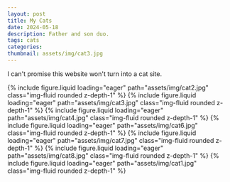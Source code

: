 ```yaml
---
layout: post
title: My Cats
date: 2024-05-18
description: Father and son duo.
tags: cats
categories:
thumbnail: assets/img/cat3.jpg
---
```


I can't promise this website won't turn into a cat site.

<swiper-container keyboard="true" navigation="true" pagination="true" pagination-clickable="true" pagination-dynamic-bullets="true" rewind="true">
  <swiper-slide>{% include figure.liquid loading="eager" path="assets/img/cat2.jpg" class="img-fluid rounded z-depth-1" %}</swiper-slide>
  <swiper-slide>{% include figure.liquid loading="eager" path="assets/img/cat3.jpg" class="img-fluid rounded z-depth-1" %}</swiper-slide>
  <swiper-slide>{% include figure.liquid loading="eager" path="assets/img/cat4.jpg" class="img-fluid rounded z-depth-1" %}</swiper-slide>
  <swiper-slide>{% include figure.liquid loading="eager" path="assets/img/cat6.jpg" class="img-fluid rounded z-depth-1" %}</swiper-slide>
  <swiper-slide>{% include figure.liquid loading="eager" path="assets/img/cat7.jpg" class="img-fluid rounded z-depth-1" %}</swiper-slide>
  <swiper-slide>{% include figure.liquid loading="eager" path="assets/img/cat8.jpg" class="img-fluid rounded z-depth-1" %}</swiper-slide>
  <swiper-slide>{% include figure.liquid loading="eager" path="assets/img/cat1.jpg" class="img-fluid rounded z-depth-1" %}</swiper-slide>
</swiper-container>